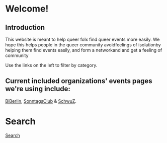 # Welcome!

## Introduction

This website is meant to help queer folx find queer events more easily. We hope this helps people in the queer community avoidfeelings of isolationby helping them find events easily,  and form a networkand and get a feeling of community 

Use the links on the left to filter by category.


## Current included organizations' events pages we're using include:
[BiBerlin](https://biberlin.de/events/), [SonntagsClub](https://sonntags-club.de/programm/programm_aktuell.php) & [SchwuZ](https://www.schwuz.de/events/).

# Search

[Search](https://roopa-pai.github.io/queerstuff/pages/search.md)